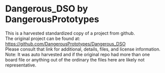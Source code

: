 
# Dangerous_DSO by DangerousPrototypes  
This is a harvested standardized copy of a project from github.  
The original project can be found at:  
https://github.com/DangerousPrototypes/Dangerous_DSO  
Please consult that link for additional, details, files, and license information.  
Note: It was auto harvested and if the original repo had more than one board file or anything out of the ordinary the files here are likely not representative.  
    